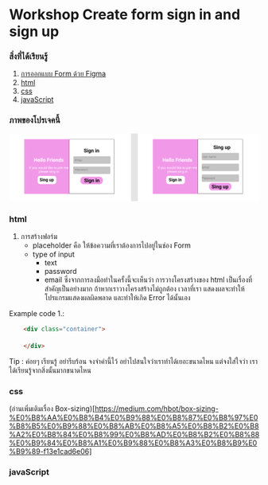# Workshop Create form sign in and sign up

### สิ่งที่ได้เรียนรู้
1. [การออกแบบ Form ด้วย Figma](https://www.figma.com/file/0CAGx5FQRWAcgpTzrCmkKb/Login-Form)
2. [html](#html)
3. [css](#css)
4. [javaScript](#javaScript)

### ภาพของโปรเจคนี้
![Form](assetes/img/Form.png)

### html 
1. การสร้างฟอร์ม
    * placeholder คือ ให้ข้อความที่เราต้องการไปอยู่ในช่อง Form 
    * type of input
        * text
        * password
        * email
ซึ่งจากการลงมือทำในครั้งนี้จะเห็นว่า การวางโครงสร้างของ html เป็นเรื่องที่สำคัญเป็นอย่างมาก ถ้าหากเราวางโครงสร้างไม่ถูกต้อง เวลาที่เรา แสดงผลจะทำให้ โปรแกรมแสดงผลผิดพลาด  และทำให้เกิด Error ได้นั้นเอง

Example code 1.:
```html
    <div class="container">
        
    </div>
```

Tip : ค่อยๆ เรียนรู้ อย่ารีบร้อน จงจำคำนี้ไว้ อย่าไปสนใจว่าเราทำได้เยอะขนาดไหน แต่จงใส่ใจว่า เราได้เรียนรู้จากสิ่งนั้นมากขนาดไหน

### css

(อ่านเพิ่มเติมเรื่อง Box-sizing)[https://medium.com/hbot/box-sizing-%E0%B8%AA%E0%B8%B4%E0%B9%88%E0%B8%87%E0%B8%97%E0%B8%B5%E0%B9%88%E0%B8%AB%E0%B8%A5%E0%B8%B2%E0%B8%A2%E0%B8%84%E0%B8%99%E0%B8%AD%E0%B8%B2%E0%B8%88%E0%B9%84%E0%B8%A1%E0%B9%88%E0%B8%A3%E0%B8%B9%E0%B9%89-f13e1cad6e06]

### javaScript